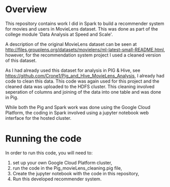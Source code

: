 # Overview
This repository contains work I did in Spark to build a recommender system for movies and users in MovieLens dataset. This was done as part of the college module 'Data Analysis at Speed and Scale'.

A description of the original MovieLens dataset can be seen at http://files.grouplens.org/datasets/movielens/ml-latest-small-README.html, however, for the recommendation system project I used a cleaned version of this dataset.

As I had already used this dataset for analysis in PIG & Hive, see https://github.com/Crone1/Pig_and_Hive_MovieLens_Analysis, I already had code to clean this data. This code was again used for this project and the cleaned data was uploaded to the HDFS cluster. This cleaning involved seperation of columns and joining of the data into one table and was done in Pig.

While both the Pig and Spark work was done using the Google Cloud Platform, the coding in Spark involved using a jupyter notebook web interface for the hosted cluster.

# Running the code
In order to run this code, you will need to:
1. set up your own Google Cloud Platform cluster,
2. run the code in the Pig_movieLens_cleaning.pig file,
3. Create the jupyter notebook with the code in this repository,
4. Run this developed recommender system.
